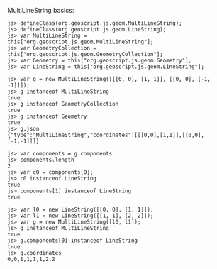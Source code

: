 MultiLineString basics:

    js> defineClass(org.geoscript.js.geom.MultiLineString);
    js> defineClass(org.geoscript.js.geom.LineString);
    js> var MultiLineString = this["org.geoscript.js.geom.MultiLineString"];
    js> var GeometryCollection = this["org.geoscript.js.geom.GeometryCollection"];
    js> var Geometry = this["org.geoscript.js.geom.Geometry"];
    js> var LineString = this["org.geoscript.js.geom.LineString"];
    
    js> var g = new MultiLineString([[[0, 0], [1, 1]], [[0, 0], [-1, -1]]]);
    js> g instanceof MultiLineString
    true
    js> g instanceof GeometryCollection
    true
    js> g instanceof Geometry
    true
    js> g.json
    {"type":"MultiLineString","coordinates":[[[0,0],[1,1]],[[0,0],[-1,-1]]]}
    
    js> var components = g.components
    js> components.length
    2
    js> var c0 = components[0];
    js> c0 instanceof LineString
    true
    js> components[1] instanceof LineString
    true
    
    js> var l0 = new LineString([[0, 0], [1, 1]]);
    js> var l1 = new LineString([[1, 1], [2, 2]]);
    js> var g = new MultiLineString([l0, l1]);
    js> g instanceof MultiLineString
    true
    js> g.components[0] instanceof LineString
    true
    js> g.coordinates
    0,0,1,1,1,1,2,2

